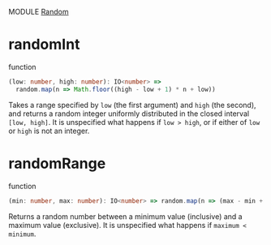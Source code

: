MODULE [Random](https://github.com/gcanti/fp-ts/blob/master/src/Random.ts)
# randomInt
function
```ts
(low: number, high: number): IO<number> =>
  random.map(n => Math.floor((high - low + 1) * n + low))
```
Takes a range specified by `low` (the first argument) and `high` (the
second), and returns a random integer uniformly distributed in the closed
interval `[low, high]`. It is unspecified what happens if `low > high`,
or if either of `low` or `high` is not an integer.

# randomRange
function
```ts
(min: number, max: number): IO<number> => random.map(n => (max - min + 1) * n + min)
```
Returns a random number between a minimum value (inclusive) and a maximum
value (exclusive). It is unspecified what happens if `maximum < minimum`.